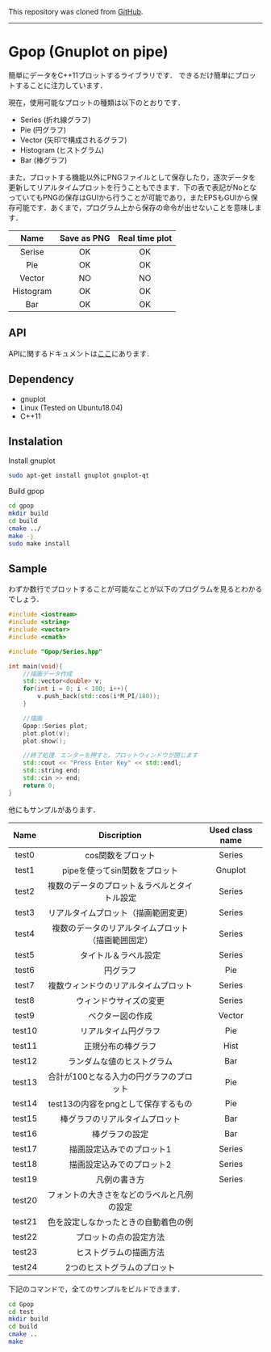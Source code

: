 This repository was cloned from [GitHub](https://github.com/harumo11/Gpop).

---

# Gpop (Gnuplot on pipe)

簡単にデータをC++11プロットするライブラリです．
できるだけ簡単にプロットすることに注力しています．

現在，使用可能なプロットの種類は以下のとおりです．

- Series (折れ線グラフ)
- Pie (円グラフ)
- Vector (矢印で構成されるグラフ)
- Histogram (ヒストグラム)
- Bar (棒グラフ)

また，プロットする機能以外にPNGファイルとして保存したり，逐次データを更新してリアルタイムプロットを行うこともできます．下の表で表記がNoとなっていてもPNGの保存はGUIから行うことが可能であり，またEPSもGUIから保存可能です．あくまで，プログラム上から保存の命令が出せないことを意味します．

|Name|Save as PNG|Real time plot|
|:----:|:-----------:|:--------------:|
|Serise|OK       |OK            |
|Pie|  OK        |OK            |
|Vector|NO       |NO            |
|Histogram|  OK  |OK      |
|Bar| OK        |OK             |

## API 

APIに関するドキュメントは[ここ](
https://harumo11.github.io/Gpop/
)にあります．

## Dependency

- gnuplot
- Linux (Tested on Ubuntu18.04)
- C++11

## Instalation

Install gnuplot
```sh
sudo apt-get install gnuplot gnuplot-qt
```

Build gpop
```sh
cd gpop
mkdir build
cd build
cmake ../
make -j
sudo make install
```

## Sample
わずか数行でプロットすることが可能なことが以下のプログラムを見るとわかるでしょう．

```cpp
#include <iostream>
#include <string>
#include <vector>
#include <cmath>

#include "Gpop/Series.hpp"

int main(void){
	//描画データ作成
	std::vector<double> v;
	for(int i = 0; i < 180; i++){
		v.push_back(std::cos(i*M_PI/180));
	}

	//描画
	Gpop::Series plot;
	plot.plot(v);
	plot.show();

	//終了処理．エンターを押すと，プロットウィンドウが閉じます
	std::cout << "Press Enter Key" << std::endl;
	std::string end;
	std::cin >> end;
	return 0;
}
```

他にもサンプルがあります．

|Name|Discription|Used class name|
|:----:|:---------:|:-------------:|
|test0     |cos関数をプロット|Series|
|test1     |pipeを使ってsin関数をプロット|Gnuplot|
|test2     |複数のデータのプロット＆ラベルとタイトル設定|Series|
|test3     |リアルタイムプロット（描画範囲変更）|Series|
|test4     |複数のデータのリアルタイムプロット（描画範囲固定）|Series|
|test5     |タイトル＆ラベル設定|Series|
|test6     |円グラフ|Pie|
|test7     |複数ウィンドウのリアルタイムプロット|Series|
|test8     |ウィンドウサイズの変更|Series|
|test9     |ベクター図の作成|Vector|
|test10    |リアルタイム円グラフ|Pie|
|test11    |正規分布の棒グラフ|Hist|
|test12    |ランダムな値のヒストグラム|Bar|
|test13    |合計が100となる入力の円グラフのプロット|Pie|
|test14    |test13の内容をpngとして保存するもの|Pie|
|test15    |棒グラフのリアルタイムプロット|Bar|
|test16    |棒グラフの設定|Bar|
|test17    |描画設定込みでのプロット1|Series|
|test18    |描画設定込みでのプロット2|Series|
|test19    |凡例の書き方|Series|
|test20    | フォントの大きさをなどのラベルと凡例の設定|
|test21	   |色を設定しなかったときの自動着色の例	|
|test22		|プロットの点の設定方法|
|test23		|ヒストグラムの描画方法|
|test24		|2つのヒストグラムのプロット|

下記のコマンドで，全てのサンプルをビルドできます．

```sh
cd Gpop
cd test
mkdir build
cd build
cmake ..
make
```

